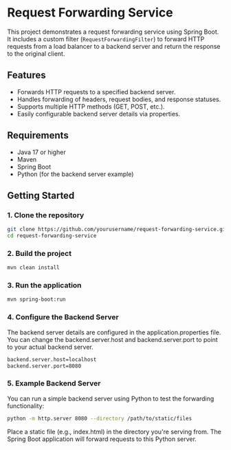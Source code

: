 # Request Forwarding Service

This project demonstrates a request forwarding service using Spring Boot. It includes a custom filter (`RequestForwardingFilter`) to forward HTTP requests from a load balancer to a backend server and return the response to the original client.

## Features
- Forwards HTTP requests to a specified backend server.
- Handles forwarding of headers, request bodies, and response statuses.
- Supports multiple HTTP methods (GET, POST, etc.).
- Easily configurable backend server details via properties.

## Requirements
- Java 17 or higher
- Maven
- Spring Boot
- Python (for the backend server example)

## Getting Started

### 1. Clone the repository

```bash
git clone https://github.com/yourusername/request-forwarding-service.git
cd request-forwarding-service
```

### 2. Build the project
```bash
mvn clean install
```

### 3. Run the application

```bash
mvn spring-boot:run
```
### 4. Configure the Backend Server
The backend server details are configured in the application.properties file. You can change the backend.server.host and backend.server.port to point to your actual backend server.

```bash
backend.server.host=localhost
backend.server.port=8080
```
### 5. Example Backend Server
You can run a simple backend server using Python to test the forwarding functionality:


```bash
python -m http.server 8080 --directory /path/to/static/files
```
Place a static file (e.g., index.html) in the directory you're serving from. The Spring Boot application will forward requests to this Python server.